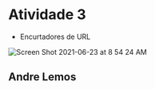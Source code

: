 # Atividade 3

- Encurtadores de URL

![Screen Shot 2021-06-23 at 8 54 24 AM](https://user-images.githubusercontent.com/28652598/123103964-80c0aa80-d404-11eb-9231-2c12e6d28e5a.png)


## Andre Lemos
